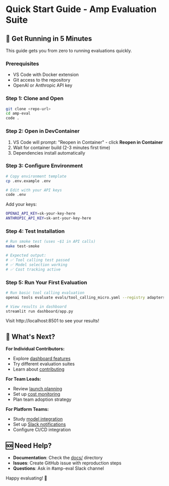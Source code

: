 # Quick Start Guide - Amp Evaluation Suite

## 🚀 Get Running in 5 Minutes

This guide gets you from zero to running evaluations quickly.

### Prerequisites
- VS Code with Docker extension
- Git access to the repository
- OpenAI or Anthropic API key

### Step 1: Clone and Open

```bash
git clone <repo-url>
cd amp-eval
code .
```

### Step 2: Open in DevContainer

1. VS Code will prompt: "Reopen in Container" - click **Reopen in Container**
2. Wait for container build (2-3 minutes first time)
3. Dependencies install automatically

### Step 3: Configure Environment

```bash
# Copy environment template
cp .env.example .env

# Edit with your API keys
code .env
```

Add your keys:
```bash
OPENAI_API_KEY=sk-your-key-here
ANTHROPIC_API_KEY=sk-ant-your-key-here
```

### Step 4: Test Installation

```bash
# Run smoke test (uses ~$1 in API calls)
make test-smoke

# Expected output:
# ✅ Tool calling test passed
# ✅ Model selection working
# ✅ Cost tracking active
```

### Step 5: Run Your First Evaluation

```bash
# Run basic tool calling evaluation
openai tools evaluate evals/tool_calling_micro.yaml --registry adapters/

# View results in dashboard
streamlit run dashboard/app.py
```

Visit http://localhost:8501 to see your results!

## 🎯 What's Next?

**For Individual Contributors:**
- Explore [dashboard features](DASHBOARD_GUIDE.md)
- Try different evaluation suites
- Learn about [contributing](CONTRIBUTING.md)

**For Team Leads:**
- Review [launch planning](LAUNCH_PLAN.md) 
- Set up [cost monitoring](DASHBOARD_GUIDE.md#cost-analysis-panel)
- Plan team adoption strategy

**For Platform Teams:**
- Study [model integration](MODEL_ADDITION.md)
- Set up [Slack notifications](../src/amp_eval/integrations/slack.py)
- Configure CI/CD integration

## 🆘 Need Help?

- **Documentation**: Check the [docs/](.) directory
- **Issues**: Create GitHub issue with reproduction steps
- **Questions**: Ask in #amp-eval Slack channel

Happy evaluating! 🎉
